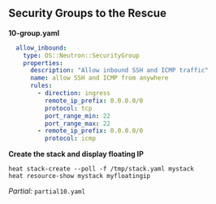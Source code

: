 ## Security Groups to the Rescue

**10-group.yaml**
```yaml
  allow_inbound:
    type: OS::Neutron::SecurityGroup
    properties:
      description: "Allow inbound SSH and ICMP traffic"
      name: allow SSH and ICMP from anywhere
      rules:
        - direction: ingress
          remote_ip_prefix: 0.0.0.0/0
          protocol: tcp
          port_range_min: 22
          port_range_max: 22
        - remote_ip_prefix: 0.0.0.0/0
          protocol: icmp
```

**Create the stack and display floating IP**

```
heat stack-create --poll -f /tmp/stack.yaml mystack
heat resource-show mystack myfloatingip
```

_Partial:_ `partial10.yaml`

<!--
So let's add a security group that allows SSH and ICMP to our template now.
Once it's there create the stack and ping its floating IP address again.
-->

